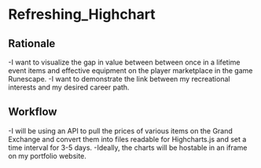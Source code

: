 # Refreshing_Highchart

## Rationale
-I want to visualize the gap in value between between once in a lifetime event items and effective equipment on the player marketplace in the game Runescape. -I want to demonstrate the link between my recreational interests and my desired career path.

## Workflow
-I will be using an API to pull the prices of various items on the Grand Exchange and convert them into files readable for Highcharts.js and set a time interval for 3-5 days.
-Ideally, the charts will be hostable in an iframe on my portfolio website.

